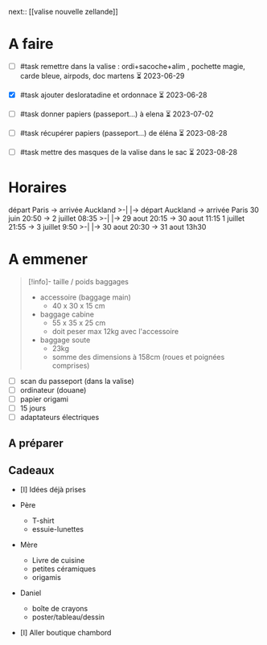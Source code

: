 next:: [[valise nouvelle zellande]]

# A faire
- [ ] #task remettre dans la valise : ordi+sacoche+alim , pochette magie, carde bleue, airpods, doc martens ⏳ 2023-06-29
- [x] #task ajouter desloratadine et ordonnace ⏳ 2023-06-28
- [ ] #task donner papiers (passeport...) à elena ⏳ 2023-07-02
- [ ] #task récupérer papiers (passeport...) de éléna ⏳ 2023-08-28
- [ ] #task mettre des masques de la valise dans le sac ⏳ 2023-08-28


# Horaires

départ Paris -> arrivée Auckland >-| |-> départ Auckland -> arrivée Paris
30 juin 20:50 -> 2 juillet 08:35 >-| |-> 29 aout 20:15 -> 30 aout 11:15 
1 juillet 21:55 -> 3 juillet 9:50 >-| |-> 30 aout 20:30 -> 31 aout 13h30

# A emmener

> [!info]- taille / poids baggages
>  - accessoire (baggage main)
>      - 40 x 30 x 15 cm
>  - baggage cabine
>      - 55 x 35 x 25 cm
>      - doit peser max 12kg avec l'accessoire
>  - baggage soute
>      - 23kg
>      - somme des dimensions à 158cm (roues et poignées comprises)

 - [ ] scan du passeport (dans la valise)
 - [ ] ordinateur (douane)
 - [ ] papier origami
 - [ ] 15 jours
 - [ ] adaptateurs électriques
 
## A préparer

## Cadeaux
 - [I] Idées déjà prises

 - Père
     - T-shirt
     - essuie-lunettes
 - Mère
     - Livre de cuisine
     - petites céramiques
     - origamis
 - Daniel
     - boîte de crayons
     - poster/tableau/dessin

 - [I] Aller boutique chambord

